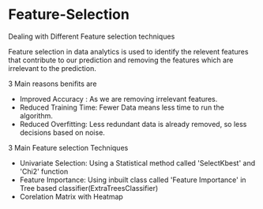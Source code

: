 # Feature-Selection
Dealing with Different Feature selection techniques 

Feature selection in data analytics is used to identify the relevent features that contribute to our prediction and removing the features which are irrelevant to the prediction. 

3 Main reasons benifits are

* Improved Accuracy : As we are removing irrelevant features.
* Reduced Training Time: Fewer Data means less time to run the algorithm.
* Reduced Overfitting: Less redundant data is already removed, so less decisions based on noise.

3 Main Feature selection Techniques

* Univariate Selection: Using a Statistical method called 'SelectKbest' and 'Chi2' function  
* Feature Importance: Using inbuilt class called 'Feature Importance' in Tree based classifier(ExtraTreesClassifier)
* Corelation Matrix with Heatmap
